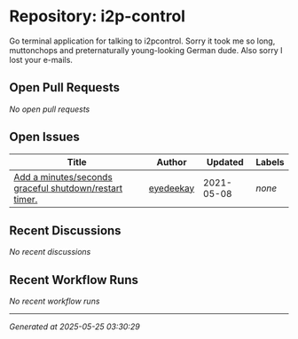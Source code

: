 # Repository: i2p-control

Go terminal application for talking to i2pcontrol. Sorry it took me so long, muttonchops and preternaturally young-looking German dude. Also sorry I lost your e-mails.

## Open Pull Requests


*No open pull requests*


## Open Issues


| Title | Author | Updated | Labels |
|-------|--------|---------|--------|
| [Add a minutes/seconds graceful shutdown/restart timer.](https://github.com/eyedeekay/i2p-control/issues/1) | [eyedeekay](https://github.com/eyedeekay) | 2021-05-08 | *none* |



## Recent Discussions


*No recent discussions*


## Recent Workflow Runs


*No recent workflow runs*


---
*Generated at 2025-05-25 03:30:29*
